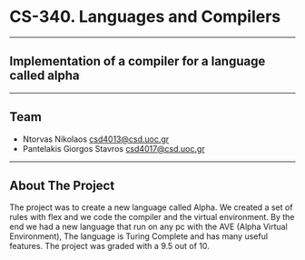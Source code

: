 # CS-340. Languages and Compilers

---

## Implementation of a compiler for a language called alpha

---

## Team
- Ntorvas Nikolaos csd4013@csd.uoc.gr
- Pantelakis Giorgos Stavros csd4017@csd.uoc.gr

---

## About The Project
The project was to create a new language called Alpha. We created a set of rules with flex and we code the compiler and the virtual environment. By the end we had a new language that run on any pc with the AVE (Alpha Virtual Environment), The language is Turing Complete and has many useful features. The project was graded with a 9.5 out of 10.
